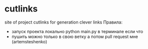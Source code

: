 # cutlinks
site of project cutlinks for generation clever links
Правила:
- запуск проекта локально python main.py в терминале если что
- пушить можно только в свою ветку а потом pull request мне (artemsteshenko)
